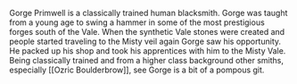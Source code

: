 Gorge Primwell is a classically trained human blacksmith. Gorge was taught from a young age to swing a hammer in some of the most prestigious forges south of the Vale. When the synthetic Vale stones were created and people started traveling to the Misty veil again Gorge saw his opportunity. He packed up his shop and took his apprentices with him to the Misty Vale. Being classically trained and from a higher class background other smiths, especially  [[Ozric Boulderbrow]], see Gorge is a bit of a pompous git. 